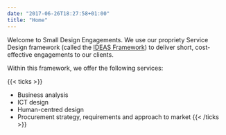 ```yaml
---
date: "2017-06-26T18:27:58+01:00"
title: "Home"
---
```


Welcome to Small Design Engagements. We use our propriety Service Design framework (called the <a href="tags">IDEAS Framework</a>) to deliver short, cost-effective engagements to our clients. 

Within this framework, we offer the following services: 

{{< ticks >}}
* Business analysis
* ICT design
* Human-centred design
* Procurement strategy, requirements and approach to market 
{{< /ticks >}}